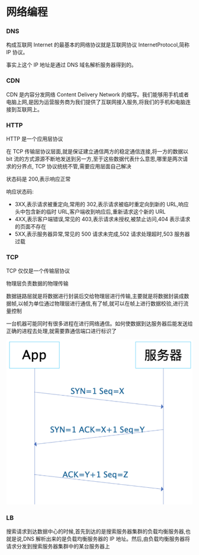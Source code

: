 # 网络编程


### DNS
构成互联网 Internet 的最基本的网络协议就是互联网协议 InternetProtocol,简称 IP 协议。

事实上这个 IP 地址是通过 DNS 域名解析服务器得到的。
### CDN
CDN 是内容分发网络 Content Delivery Network 的缩写。我们能够用手机或者电脑上网,是因为运营服务商为我们提供了互联网接入服务,将我们的手机和电脑连接到互联网上。
### HTTP
HTTP 是一个应用层协议

在 TCP 传输层协议层面,就是保证建立通信两方的稳定通信连接,将一方的数据以 bit 流的方式源源不断地发送到另一方,至于这些数据代表什么意思,哪里是两次请求的分界点, TCP 协议统统不管,需要应用层面自己解决

状态码是 200,表示响应正常

响应状态码:
* 3XX,表示请求被重定向,常用的 302,表示请求被临时重定向到新的 URL,响应头中包含新的临时 URL,客户端收到响应后,重新请求这个新的 URL
* 4XX,表示客户端错误,常见的 403,表示请求未授权,被禁止访问,404 表示请求的页面不存在
* 5XX,表示服务器异常,常见的 500 请求未完成,502 请求处理超时,503 服务器过载

### TCP
TCP 仅仅是一个传输层协议

物理层负责数据的物理传输

数据链路层就是将数据进行封装后交给物理层进行传输,主要就是将数据封装成数据帧,以帧为单位通过物理层进行通信,有了帧,就可以在帧上进行数据校验,进行流量控制

一台机器可能同时有很多进程在进行网络通信。如何使数据到达服务器后能发送给正确的进程去处理,就需要靠通信端口进行标识了

![img.png](/images/tcp.png)
### LB
搜索请求到达数据中心的时候,首先到达的是搜索服务器集群的负载均衡服务器,也就是说,DNS 解析出来的是负载均衡服务器的 IP 地址。然后,由负载均衡服务器将请求分发到搜索服务器集群中的某台服务器上
